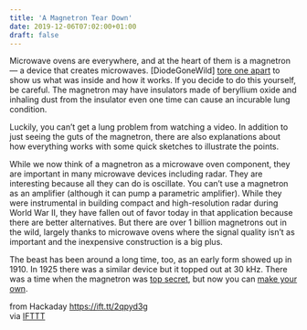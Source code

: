 ```yaml
---
title: 'A Magnetron Tear Down'
date: 2019-12-06T07:02:00+01:00
draft: false
---
```


Microwave ovens are everywhere, and at the heart of them is a magnetron — a device that creates microwaves. \[DiodeGoneWild\] [tore one apart](https://www.youtube.com/watch?v=42UF_kED34Q) to show us what was inside and how it works. If you decide to do this yourself, be careful. The magnetron may have insulators made of beryllium oxide and inhaling dust from the insulator even one time can cause an incurable lung condition.

Luckily, you can’t get a lung problem from watching a video. In addition to just seeing the guts of the magnetron, there are also explanations about how everything works with some quick sketches to illustrate the points.

While we now think of a magnetron as a microwave oven component, they are important in many microwave devices including radar. They are interesting because all they can do is oscillate. You can’t use a magnetron as an amplifier (although it can pump a parametric amplifier). While they were instrumental in building compact and high-resolution radar during World War II, they have fallen out of favor today in that application because there are better alternatives. But there are over 1 billion magnetrons out in the wild, largely thanks to microwave ovens where the signal quality isn’t as important and the inexpensive construction is a big plus.

The beast has been around a long time, too, as an early form showed up in 1910. In 1925 there was a similar device but it topped out at 30 kHz. There was a time when the magnetron was [top secret](https://hackaday.com/2018/06/11/hacking-when-it-counts-the-magnetron-goes-to-war/), but now you can [make your own](https://hackaday.com/2019/07/23/vacuum-sputtering-with-a-homemade-magnetron/).

  
  
from Hackaday https://ift.tt/2qpyd3g  
via [IFTTT](https://ifttt.com/?ref=da&site=blogger)